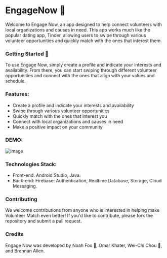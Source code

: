 # EngageNow 🤝

Welcome to Engage Now, an app designed to help connect volunteers with local organizations and causes in need. This app works much like the popular dating app, Tinder, allowing users to swipe through various volunteer opportunities and quickly match with the ones that interest them.

### Getting Started 🚀
To use Engage Now, simply create a profile and indicate your interests and availability. From there, you can start swiping through different volunteer opportunities and connect with the ones that align with your values and schedule.

### Features:
* Create a profile and indicate your interests and availability
* Swipe through various volunteer opportunities
* Quickly match with the ones that interest you
* Connect with local organizations and causes in need
* Make a positive impact on your community

### DEMO:
![image](https://user-images.githubusercontent.com/92957081/234704770-02997eab-3a85-4d9c-892a-4890f6fe6ae6.png)



### Technologies Stack: 
* Front-end: Android Studio, Java.
* Back-end: Firebase: Authentication, Realtime Database, Storage, Cloud Messaging.

### Contributing
We welcome contributions from anyone who is interested in helping make Volunteer Match even better! If you'd like to contribute, please fork the repository and submit a pull request.

### Credits 
Engage Now was developed by Noah Fox 🦊, Omar Khater, Wei-Chi Chou 🦍, and Brennan Allen.

